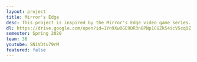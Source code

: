 ```yaml
---
layout: project
title: Mirror's Edge
desc: This project is inspired by the Mirror's Edge video game series. Those games involve performing parkour through a city. Some of the mechanics in those games are jumping, wall running, and sliding. We have done our best to implement those mechanics in our project and incorporate the level design into a cityscape.
dl: https://drive.google.com/open?id=1Yn9Xw0GE9DR3nGPNp1CGZk54icV5cq0Z
semester: Spring 2020
team: 38
youtube: SN1VDtu79rM
featured: false
---
```

